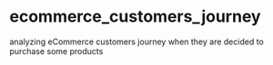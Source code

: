 # ecommerce_customers_journey
analyzing eCommerce customers journey when they are decided to purchase some products
